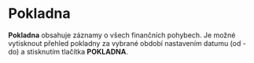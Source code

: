 # Pokladna

**Pokladna** obsahuje záznamy o všech finančních pohybech. Je možné vytisknout přehled pokladny za vybrané období nastavením datumu (od - do) a stisknutím tlačítka **POKLADNA**.

